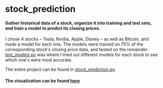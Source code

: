 # stock_prediction

#### Gather historical data of a stock, organize it into training and test sets, and train a model to predict its closing prices.

I chose 4 stocks – Tesla, Nvidia, Apple, Disney – as well as Bitcoin, and made a model for each one. The models were trained on 75% of the corresponding stock's closing price data, and tested on the remainder. [test_models.py](https://github.com/HzaRashid/stock_prediction/blob/main/test_models.py) was where I tried out different models for each stock to see which one's were most accurate. 

The entire project can be found in [stock_prediction.py](https://github.com/HzaRashid/stock_prediction/blob/main/stock_prediction.py). 


#### The visualization can be found [here](https://share.streamlit.io/hzarashid/stock_prediction/main/stock_prediction.py) 
